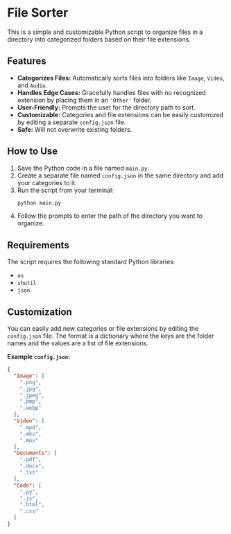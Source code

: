 # File Sorter

This is a simple and customizable Python script to organize files in a directory into categorized folders based on their file extensions.

## Features

* **Categorizes Files:** Automatically sorts files into folders like `Image`, `Video`, and `Audio`.
* **Handles Edge Cases:** Gracefully handles files with no recognized extension by placing them in an `'Other'` folder.
* **User-Friendly:** Prompts the user for the directory path to sort.
* **Customizable:** Categories and file extensions can be easily customized by editing a separate `config.json` file.
* **Safe:** Will not overwrite existing folders.

## How to Use

1.  Save the Python code in a file named `main.py`.
2.  Create a separate file named `config.json` in the same directory and add your categories to it.
3.  Run the script from your terminal:
    ```bash
    python main.py
    ```
4.  Follow the prompts to enter the path of the directory you want to organize.

## Requirements

The script requires the following standard Python libraries:

* `os`
* `shutil`
* `json`

## Customization

You can easily add new categories or file extensions by editing the `config.json` file. The format is a dictionary where the keys are the folder names and the values are a list of file extensions.

**Example `config.json`:**
```json
{
  "Image": [
    ".png",
    ".jpg",
    ".jpeg",
    ".bmp",
    ".webp"
  ],
  "Video": [
    ".mp4",
    ".mkv",
    ".mov"
  ],
  "Documents": [
    ".pdf",
    ".docx",
    ".txt"
  ],
  "Code": [
    ".py",
    ".js",
    ".html",
    ".css"
  ]
}

